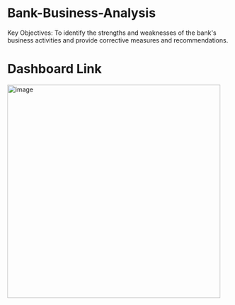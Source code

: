 # Bank-Business-Analysis
Key Objectives: 
To identify the strengths and weaknesses of the bank's business activities and provide corrective measures and recommendations.
# Dashboard Link
<img width="481" alt="image" src="https://github.com/user-attachments/assets/125d503d-4ccd-4250-8686-5b50a0b75b76" />

